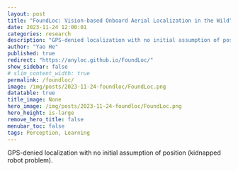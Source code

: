 ```yaml
---
layout: post
title: "FoundLoc: Vision-based Onboard Aerial Localization in the Wild"
date: 2023-11-24 12:00:01
categories: research
description: "GPS-denied localization with no initial assumption of position (kidnapped robot problem)."
author: "Yao He"
published: true
redirect: "https://anyloc.github.io/FoundLoc/"
show_sidebar: false
# slim_content_width: true
permalink: /foundloc/
image: /img/posts/2023-11-24-foundloc/FoundLoc.png
datatable: true
title_image: None
hero_image: /img/posts/2023-11-24-foundloc/FoundLoc.png
hero_height: is-large
remove_hero_title: false
menubar_toc: false
tags: Perception, Learning
---
```


GPS-denied localization with no initial assumption of position (kidnapped robot problem).
